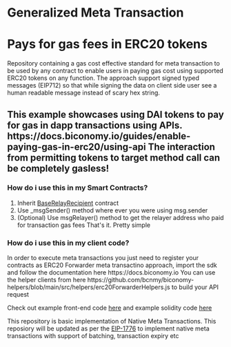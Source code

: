 # Generalized Meta Transaction

# Pays for gas fees in ERC20 tokens

Repository containing a gas cost effective standard for meta transaction to be used by any contract to enable users in paying gas cost using supported ERC20 tokens on any function. The approach support signed typed messages (EIP712) so that while signing the data on client side user see a human readable message instead of scary hex string.

<h2>This example showcases using DAI tokens to pay for gas in dapp transactions using APIs.
https://docs.biconomy.io/guides/enable-paying-gas-in-erc20/using-api
The interaction from permitting tokens to target method call can be completely gasless! </h2>

<h3>How do i use this in my Smart Contracts?</h3>

1. Inherit <a href="https://github.com/opengsn/gsn/blob/master/contracts/BaseRelayRecipient.sol" target="_blank" >BaseRelayRecipient</a> contract 
2. Use _msgSender() method where ever you were using msg.sender
3. (Optional) Use msgRelayer() method to get the relayer address who paid for transaction gas fees
That's it. Pretty simple

<h3>How do i use this in my client code?</h3>
In order to execute meta transactions you just need to register your contracts as ERC20 Forwarder meta transactino approach, import the sdk and follow the documentation here https://docs.biconomy.io You can use the helper clients from here https://github.com/bcnmy/biconomy-helpers/blob/main/src/helpers/erc20ForwarderHelpers.js to build your API request
<br/>

Check out example front-end code <a href="https://github.com/bcnmy/metatx-standard/blob/erc20-metatx-api/example/react-ui/src/App.js" target="_blank" >here</a> and example solidity code <a href="https://github.com/bcnmy/metatx-standard/blob/erc20-forwarder-demo/src/contracts/TestForwarder.sol" target="_blank" >here</a>

This repository is basic implementation of Native Meta Transactions. This reposiory will be updated as per the <a href="https://github.com/ethereum/EIPs/issues/1776" target="_blank">EIP-1776</a> to implement native meta transactions with support of batching, transaction expiry etc
